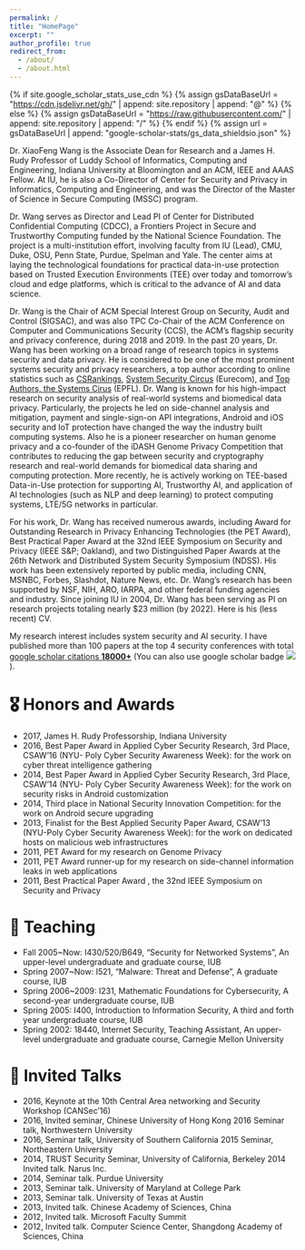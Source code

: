 ```yaml
---
permalink: /
title: "HomePage"
excerpt: ""
author_profile: true
redirect_from: 
  - /about/
  - /about.html
---
```


{% if site.google_scholar_stats_use_cdn %}
{% assign gsDataBaseUrl = "https://cdn.jsdelivr.net/gh/" | append: site.repository | append: "@" %}
{% else %}
{% assign gsDataBaseUrl = "https://raw.githubusercontent.com/" | append: site.repository | append: "/" %}
{% endif %}
{% assign url = gsDataBaseUrl | append: "google-scholar-stats/gs_data_shieldsio.json" %}

<span class='anchor' id='about-me'></span>

Dr. XiaoFeng Wang is the Associate Dean for Research and a James H. Rudy Professor of Luddy School of Informatics, Computing and Engineering, Indiana University at Bloomington and an ACM, IEEE and AAAS Fellow. At IU, he is also a Co-Director of Center for Security and Privacy in Informatics, Computing and Engineering, and was the Director of the Master of Science in Secure Computing (MSSC) program.

Dr. Wang serves as Director and Lead PI of Center for Distributed Confidential Computing (CDCC), a Frontiers Project in Secure and Trustworthy Computing funded by the National Science Foundation. The project is a multi-institution effort, involving faculty from IU (Lead), CMU, Duke, OSU, Penn State, Purdue, Spelman and Yale. The center aims at laying the technological foundations for practical data-in-use protection based on Trusted Execution Environments (TEE) over today and tomorrow’s cloud and edge platforms, which is critical to the advance of AI and data science.

Dr. Wang is the Chair of ACM Special Interest Group on Security, Audit and Control (SIGSAC), and was also TPC Co-Chair of the ACM Conference on Computer and Communications Security (CCS), the ACM’s flagship security and privacy conference, during 2018 and 2019. In the past 20 years, Dr. Wang has been working on a broad range of research topics in systems security and data privacy. He is considered to be one of the most prominent systems security and privacy researchers, a top author according to online statistics such as [CSRankings](https://csrankings.org/#/fromyear/2014/toyear/2024/index?sec&us), [System Security Circus](https://www.s3.eurecom.fr/~balzarot/security-circus/authors.html) (Eurecom), and [Top Authors, the Systems Cirus](https://nebelwelt.net/pubstats/top-authors-sys_sec.html) (EPFL). Dr. Wang is known for his high-impact research on security analysis of real-world systems and biomedical data privacy. Particularly, the projects he led on side-channel analysis and mitigation, payment and single-sign-on API integrations, Android and iOS security and IoT protection have changed the way the industry built computing systems. Also he is a pioneer researcher on human genome privacy and a co-founder of the iDASH Genome Privacy Competition that contributes to reducing the gap between security and cryptography research and real-world demands for biomedical data sharing and computing protection. More recently, he is actively working on TEE-based Data-in-Use protection for supporting AI, Trustworthy AI, and application of AI technologies (such as NLP and deep learning) to protect computing systems, LTE/5G networks in particular.

For his work, Dr. Wang has received numerous awards, including Award for Outstanding Research in Privacy Enhancing Technologies (the PET Award), Best Practical Paper Award at the 32nd IEEE Symposium on Security and Privacy (IEEE S&P; Oakland), and two Distinguished Paper Awards at the 26th Network and Distributed System Security Symposium (NDSS). His work has been extensively reported by public media, including CNN, MSNBC, Forbes, Slashdot, Nature News, etc. Dr. Wang’s research has been supported by NSF, NIH, ARO, IARPA, and other federal funding agencies and industry. Since joining IU in 2004, Dr. Wang has been serving as PI on research projects totaling nearly $23 million (by 2022). Here is his (less recent) CV.



My research interest includes system security and AI security. I have published more than 100 papers at the top 4 security conferences with total <a href='https://scholar.google.com/citations?user=pONu-5EAAAAj'>google scholar citations <strong><span id='total_cit'>18000+</span></strong></a> (You can also use google scholar badge <a href='https://scholar.google.com/citations?user=pONu-5EAAAAj'><img src="https://img.shields.io/endpoint?url={{ url | url_encode }}&logo=Google%20Scholar&labelColor=f6f6f6&color=9cf&style=flat&label=citations"></a>).

<!---
# 🔥 News
- *2022.02*: &nbsp;🎉🎉 Lorem ipsum dolor sit amet, consectetur adipiscing elit. Vivamus ornare aliquet ipsum, ac tempus justo dapibus sit amet. 
- *2022.02*: &nbsp;🎉🎉 Lorem ipsum dolor sit amet, consectetur adipiscing elit. Vivamus ornare aliquet ipsum, ac tempus justo dapibus sit amet. 



# 📝 Recent Publications 

<div class='paper-box'><div class='paper-box-image'><div><div class="badge">CVPR 2016</div><img src='images/500x300.png' alt="sym" width="100%"></div></div>
<div class='paper-box-text' markdown="1">

[Deep Residual Learning for Image Recognition](https://openaccess.thecvf.com/content_cvpr_2016/papers/He_Deep_Residual_Learning_CVPR_2016_paper.pdf)

**Kaiming He**, Xiangyu Zhang, Shaoqing Ren, Jian Sun

[**Project**](https://scholar.google.com/citations?view_op=view_citation&hl=zh-CN&user=DhtAFkwAAAAJ&citation_for_view=DhtAFkwAAAAJ:ALROH1vI_8AC) <strong><span class='show_paper_citations' data='DhtAFkwAAAAJ:ALROH1vI_8AC'></span></strong>
- Lorem ipsum dolor sit amet, consectetur adipiscing elit. Vivamus ornare aliquet ipsum, ac tempus justo dapibus sit amet. 
</div>
</div>

- [Lorem ipsum dolor sit amet, consectetur adipiscing elit. Vivamus ornare aliquet ipsum, ac tempus justo dapibus sit amet](https://github.com), A, B, C, **CVPR 2020**
-->

# 🎖 Honors and Awards
- 2017, James H. Rudy Professorship, Indiana University
- 2016, Best Paper Award in Applied Cyber Security Research, 3rd Place, CSAW’16 (NYU- Poly Cyber Security Awareness Week): for the work on cyber threat intelligence gathering
- 2014, Best Paper Award in Applied Cyber Security Research, 3rd Place, CSAW’14 (NYU- Poly Cyber Security Awareness Week): for the work on security risks in Android customization
- 2014, Third place in National Security Innovation Competition: for the work on Android secure upgrading
- 2013, Finalist for the Best Applied Security Paper Award, CSAW’13 (NYU-Poly Cyber Security Awareness Week): for the work on dedicated hosts on malicious web infrastructures
- 2011, PET Award for my research on Genome Privacy
- 2011, PET Award runner-up for my research on side-channel information leaks in web applications
- 2011, Best Practical Paper Award , the 32nd IEEE Symposium on Security and Privacy

# 📖 Teaching
- Fall 2005~Now: I430/520/B649, “Security for Networked Systems”, An upper-level undergraduate and graduate course, IUB
- Spring 2007~Now: I521, “Malware: Threat and Defense”, A graduate course, IUB
- Spring 2006~2009: I231, Mathematic Foundations for Cybersecurity, A second-year undergraduate course, IUB
- Spring 2005: I400, Introduction to Information Security, A third and forth year undergraduate course, IUB
- Spring 2002: 18440, Internet Security, Teaching Assistant, An upper-level undergraduate and graduate course, Carnegie Mellon University

# 💬 Invited Talks
- 2016, Keynote at the 10th Central Area networking and Security Workshop (CANSec’16)
- 2016, Invited seminar, Chinese University of Hong Kong 2016 Seminar talk, Northwestern University
- 2016, Seminar talk, University of Southern California 2015 Seminar, Northeastern University
- 2014, TRUST Security Seminar, University of California, Berkeley 2014 Invited talk. Narus Inc.
- 2014, Seminar talk. Purdue University
- 2013, Seminar talk. University of Maryland at College Park
- 2013, Seminar talk. University of Texas at Austin
- 2013, Invited talk. Chinese Academy of Sciences, China
- 2012, Invited talk. Microsoft Faculty Summit
- 2012, Invited talk. Computer Science Center, Shangdong Academy of Sciences, China

<!---
# 💻 Internships
- *2019.05 - 2020.02*, [Lorem](https://github.com/), China.
-->
